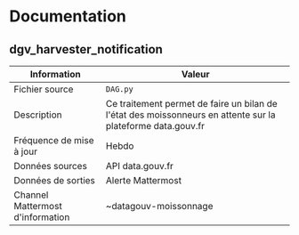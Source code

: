 
# Documentation

## dgv_harvester_notification

| Information | Valeur |
| -------- | -------- |
| Fichier source     | `DAG.py`     |
| Description | Ce traitement permet de faire un bilan de l'état des moissonneurs en attente sur la plateforme data.gouv.fr |
| Fréquence de mise à jour | Hebdo |
| Données sources | API data.gouv.fr |
| Données de sorties | Alerte Mattermost |
| Channel Mattermost d'information | ~datagouv-moissonnage |
